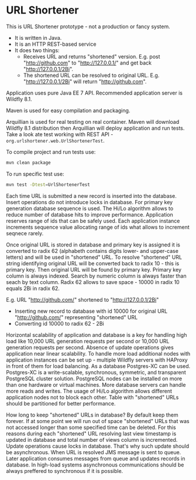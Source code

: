 URL Shortener
=============

This is URL Shortener prototype - not a production or fancy system.

* It is written in Java.
* It is an HTTP REST-based service
* It does two things:
  * Receives URL and returns "shortened" version. E.g. post "http://github.com" to "http://127.0.0.1/" and get back "http://127.0.0.1/2Bi".
  * The shortened URL can be resolved to original URL. E.g. "http://127.0.0.1/2Bi" will return "http://github.com".

Application uses pure Java EE 7 API. Recommended application server is Wildfly 8.1.

Maven is used for easy compilation and packaging.

Arquillian is used for real testing on real container. 
Maven will download Wildfly 8.1 distribution then Arquillian will deploy application and run tests. 
Take a look ate test working with REST API - `org.urlshortener.web.UrlShortenerTest`.

To compile project and run tests use:

```bash
mvn clean package
```

To run specific test use:

```bash
mvn test -Dtest=UrlShortenerTest
```

Each time URL is submitted a new record is inserted into the database.
Insert operations do not introduce locks in database. 
For primary key generation database sequence is used. 
The Hi/Lo algorithm allows to reduce number of database hits to improve performance. 
Application reserves range of ids that can be safely used. Each application instance increments sequence value allocating range of ids what allows to increment seqnece rarely. 

Once original URL is stored in database and primary key is assigned it is converted to radix 62 (alphabeth contains digits lower- and upper-case letters) and will be used in "shortened" URL. 
To resolve "shortened" URL string identifying original URL will be converted back to radix 10 - this is primary key. Then original URL will be found by primary key. 
Primary key column is always indexed. Search by numeric column is always faster than seach by text column. 
Radix 62 allows to save space - 10000 in radix 10 equals 2Bi in radix 62.

E.g. URL "http://github.com/" shortened to "http://127.0.0.1/2Bi"

* Inserting new record to database with id 10000 for original URL "http://github.com/" representing "shortened" URL 
* Converting id 10000 to radix 62 - 2Bi

Horizontal scalability of application and database is a key for handling high load like 10,000 URL generation requests per second or 10,000 URL generation requests per second. 
Absence of update operations gives application near linear scalability. 
To handle more load additional nodes with application instances can be set up - multiple Wildfly servers with HAProxy in front of them for load balancing. 
As a database Postgres-XC can be used. Postgres-XC is a write-scalable, synchronous, symmetric, and transparent PostgreSQL cluster solution. PostgreSQL nodes can be installed on more than one hardware or virtual machines. 
More database servers can handle more reads and writes.
The usage of Hi/Lo algorithm allows different application nodes not to block each other. 
Table with "shortened" URLs should be partitioned for better performance. 

How long to keep "shortened" URLs in database? By default keep them forever. If at some point we will run out of space "shortened" URLs that was not accessed longer than some specified time can be deleted.
For this reasons during each "shortened" URL resolving last view timestamp is updated in database and total number of views column is incremented.
Update operations cause locks in database. That's why such update should be asynchronous. When URL is resolved JMS message is sent to queue. Later application consumes messages from queue and updates records in database.
In high-load systems asynchronous communications should be always preffered to synchronous if it is possible.
